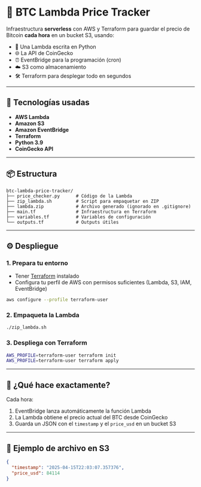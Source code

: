 # 🚀 BTC Lambda Price Tracker

Infraestructura **serverless** con AWS y Terraform para guardar el precio de Bitcoin **cada hora** en un bucket S3, usando:

- 🐍 Una Lambda escrita en Python  
- 🌐 La API de CoinGecko  
- ⏰ EventBridge para la programación (cron)  
- ☁️ S3 como almacenamiento  
- 🛠️ Terraform para desplegar todo en segundos

---

## 🧰 Tecnologías usadas

- **AWS Lambda**
- **Amazon S3**
- **Amazon EventBridge**
- **Terraform**
- **Python 3.9**
- **CoinGecko API**

---

## 📦 Estructura

```
btc-lambda-price-tracker/
├── price_checker.py      # Código de la Lambda
├── zip_lambda.sh         # Script para empaquetar en ZIP
├── lambda.zip            # Archivo generado (ignorado en .gitignore)
├── main.tf               # Infraestructura en Terraform
├── variables.tf          # Variables de configuración
└── outputs.tf            # Outputs útiles
```

---

## ⚙️ Despliegue

### 1. Prepara tu entorno

- Tener [Terraform](https://developer.hashicorp.com/terraform/downloads) instalado  
- Configura tu perfil de AWS con permisos suficientes (Lambda, S3, IAM, EventBridge)

```bash
aws configure --profile terraform-user
```

### 2. Empaqueta la Lambda

```bash
./zip_lambda.sh
```

### 3. Despliega con Terraform

```bash
AWS_PROFILE=terraform-user terraform init
AWS_PROFILE=terraform-user terraform apply
```

---

## 🧐 ¿Qué hace exactamente?

Cada hora:

1. EventBridge lanza automáticamente la función Lambda
2. La Lambda obtiene el precio actual del BTC desde CoinGecko
3. Guarda un JSON con el `timestamp` y el `price_usd` en un bucket S3

---

## 📂 Ejemplo de archivo en S3

```json
{
  "timestamp": "2025-04-15T22:03:07.357376",
  "price_usd": 84114
}
```



